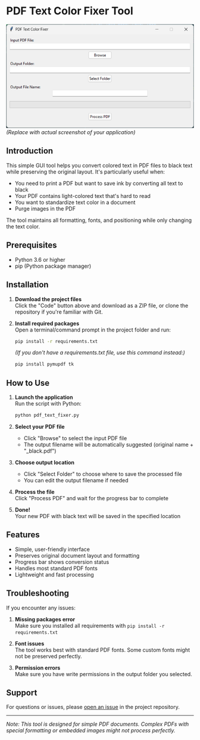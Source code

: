 # PDF Text Color Fixer Tool

![PDF Tool Screenshot](image.png)  
_(Replace with actual screenshot of your application)_

## Introduction

This simple GUI tool helps you convert colored text in PDF files to black text while preserving the original layout. It's particularly useful when:

- You need to print a PDF but want to save ink by converting all text to black
- Your PDF contains light-colored text that's hard to read
- You want to standardize text color in a document
- Purge images in the PDF

The tool maintains all formatting, fonts, and positioning while only changing the text color.

## Prerequisites

- Python 3.6 or higher
- pip (Python package manager)

## Installation

1. **Download the project files**  
   Click the "Code" button above and download as a ZIP file, or clone the repository if you're familiar with Git.

2. **Install required packages**  
   Open a terminal/command prompt in the project folder and run:

   ```bash
   pip install -r requirements.txt
   ```

   _(If you don't have a requirements.txt file, use this command instead:)_

   ```bash
   pip install pymupdf tk
   ```

## How to Use

1. **Launch the application**  
   Run the script with Python:

   ```bash
   python pdf_text_fixer.py
   ```

2. **Select your PDF file**

   - Click "Browse" to select the input PDF file
   - The output filename will be automatically suggested (original name + "\_black.pdf")

3. **Choose output location**

   - Click "Select Folder" to choose where to save the processed file
   - You can edit the output filename if needed

4. **Process the file**  
   Click "Process PDF" and wait for the progress bar to complete

5. **Done!**  
   Your new PDF with black text will be saved in the specified location

## Features

- Simple, user-friendly interface
- Preserves original document layout and formatting
- Progress bar shows conversion status
- Handles most standard PDF fonts
- Lightweight and fast processing

## Troubleshooting

If you encounter any issues:

1. **Missing packages error**  
   Make sure you installed all requirements with `pip install -r requirements.txt`

2. **Font issues**  
   The tool works best with standard PDF fonts. Some custom fonts might not be preserved perfectly.

3. **Permission errors**  
   Make sure you have write permissions in the output folder you selected.

## Support

For questions or issues, please [open an issue](https://github.com/yourusername/yourrepository/issues) in the project repository.

---

_Note: This tool is designed for simple PDF documents. Complex PDFs with special formatting or embedded images might not process perfectly._
